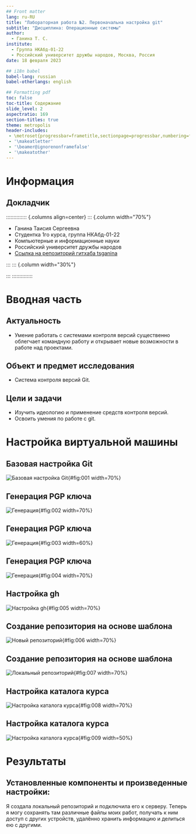 ```yaml
---
## Front matter
lang: ru-RU
title: "Лабораторная работа №2. Первоначальна настройка git"
subtitle: "Дисциплина: Операционные системы"
author:
  - Ганина Т. С.
institute:
  - Группа НКАбд-01-22
  - Российский университет дружбы народов, Москва, Россия
date: 18 февраля 2023

## i18n babel
babel-lang: russian
babel-otherlangs: english

## Formatting pdf
toc: false
toc-title: Содержание
slide_level: 2
aspectratio: 169
section-titles: true
theme: metropolis
header-includes:
 - \metroset{progressbar=frametitle,sectionpage=progressbar,numbering=fraction}
 - '\makeatletter'
 - '\beamer@ignorenonframefalse'
 - '\makeatother'
---
```


# Информация

## Докладчик

:::::::::::::: {.columns align=center}
::: {.column width="70%"}

  * Ганина Таисия Сергеевна
  * Студентка 1го курса, группа НКАбд-01-22
  * Компьютерные и информационные науки
  * Российский университет дружбы народов
  * [Ссылка на репозиторий гитхаба tsganina](https://github.com/tsganina/study_2022-2023_os-intro)

:::
::: {.column width="30%"}

:::
::::::::::::::

# Вводная часть

## Актуальность

- Умение работать с системами контроля версий существенно облегчает командную работу и открывает новые возможности в работе над проектами.

## Объект и предмет исследования

- Система контроля версий Git.

## Цели и задачи

- Изучить идеологию и применение средств контроля версий.
- Освоить умения по работе с git.

# Настройка виртуальной машины

## Базовая настройка Git

![Базовая настройка Git](image/1.png){#fig:001 width=70%}

## Генерация PGP ключа

![Генерация](image/8.png){#fig:002 width=70%}

## Генерация PGP ключа

![Генерация](image/10.png){#fig:003 width=60%}

## Генерация PGP ключа

![Генерация](image/11.png){#fig:004 width=70%}

## Настройка gh

![Настройка gh](image/13.png){#fig:005 width=70%}


## Создание репозитория на основе шаблона

![Новый репозиторий](image/16.png){#fig:006 width=70%}

## Создание репозитория на основе шаблона

![Локальный репозиторий](image/18.png){#fig:007 width=70%}

## Настройка каталога курса

![Настройка каталога курса](image/21.png){#fig:008 width=70%}

## Настройка каталога курса

![Настройка каталога курса](image/24.png){#fig:009 width=50%}


# Результаты

## Установленные компоненты и произведенные настройки:

Я создала локальный репозиторий и подключила его к серверу. Теперь я могу сохранять там различные файлы моих работ, получать к ним доступ с других устройств, удалённо хранить информацию и делиться ею с другими.

